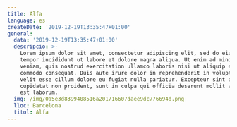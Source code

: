```yaml
---
title: Alfa
language: es
createDate: '2019-12-19T13:35:47+01:00'
general:
  data: '2019-12-19T13:35:47+01:00'
  descripcio: >-
    Lorem ipsum dolor sit amet, consectetur adipiscing elit, sed do eiusmod
    tempor incididunt ut labore et dolore magna aliqua. Ut enim ad minim
    veniam, quis nostrud exercitation ullamco laboris nisi ut aliquip ex ea
    commodo consequat. Duis aute irure dolor in reprehenderit in voluptate
    velit esse cillum dolore eu fugiat nulla pariatur. Excepteur sint occaecat
    cupidatat non proident, sunt in culpa qui officia deserunt mollit anim id
    est laborum.
  img: /img/0a5e3d8399408516a201716607daee9dc776694d.png
  lloc: Barcelona
  titol: Alfa
---
```


